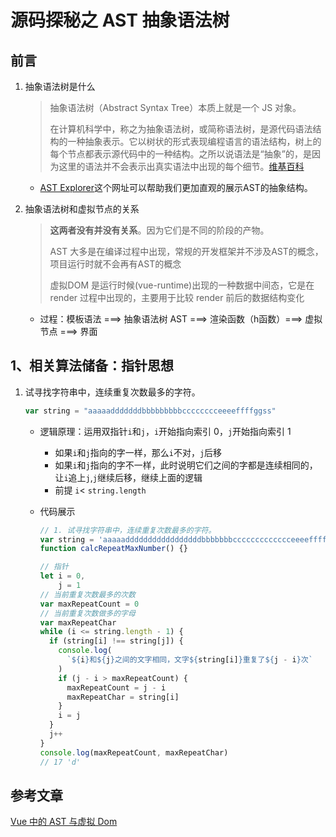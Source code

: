 # 源码探秘之 AST 抽象语法树

## 前言

1. 抽象语法树是什么

   > 抽象语法树（Abstract Syntax Tree）本质上就是一个 JS 对象。
   >
   > 在计算机科学中，称之为抽象语法树，或简称语法树，是源代码语法结构的一种抽象表示。它以树状的形式表现编程语言的语法结构，树上的每个节点都表示源代码中的一种结构。之所以说语法是“抽象”的，是因为这里的语法并不会表示出真实语法中出现的每个细节。[维基百科](https://zh.wikipedia.org/zh-cn/抽象語法樹)

   * [AST Explorer](https://astexplorer.net/)这个网址可以帮助我们更加直观的展示AST的抽象结构。

2. 抽象语法树和虚拟节点的关系

   > **这两者没有并没有关系**。因为它们是不同的阶段的产物。
   >
   > AST 大多是在编译过程中出现，常规的开发框架并不涉及AST的概念，项目运行时就不会再有AST的概念
   >
   > 虚拟DOM 是运行时候(vue-runtime)出现的一种数据中间态，它是在 render 过程中出现的，主要用于比较 render 前后的数据结构变化

   * 过程：模板语法 ===> 抽象语法树 AST ===> 渲染函数（h函数）===> 虚拟节点 ===> 界面

## 1、相关算法储备：指针思想

1. 试寻找字符串中，连续重复次数最多的字符。

   ```javascript
   var string = "aaaaadddddddbbbbbbbbbcccccccceeeeffffggss"
   ```

   * 逻辑原理：运用双指针`i`和`j`，`i`开始指向索引 0，`j`开始指向索引 1

     * 如果`i`和`j`指向的字一样，那么`i`不对，`j`后移
     * 如果`i`和`j`指向的字不一样，此时说明它们之间的字都是连续相同的，让`i`追上`j`,`j`继续后移，继续上面的逻辑
     * 前提 `i`< `string.length`

   * 代码展示

     ```javascript
     // 1. 试寻找字符串中，连续重复次数最多的字符。
     var string = 'aaaaadddddddddddddddddbbbbbbbccccccccccccceeeeffffggss'
     function calcRepeatMaxNumber() {}
     
     // 指针
     let i = 0,
         j = 1
     // 当前重复次数最多的次数
     var maxRepeatCount = 0
     // 当前重复次数做多的字母
     var maxRepeatChar
     while (i <= string.length - 1) {
       if (string[i] !== string[j]) {
         console.log(
           `${i}和${j}之间的文字相同，文字${string[i]}重复了${j - i}次`
         )
         if (j - i > maxRepeatCount) {
           maxRepeatCount = j - i
           maxRepeatChar = string[i]
         }
         i = j
       }
       j++
     }
     console.log(maxRepeatCount, maxRepeatChar)
     // 17 'd'
     ```

     

## 参考文章

[Vue 中的 AST 与虚拟 Dom](https://blog.xiangfa.org/2021/01/AST-and-virtual-dom-in-vue/)
